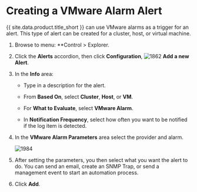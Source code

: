 # Creating a VMware Alarm Alert

{{ site.data.product.title_short }} can use VMware alarms as a trigger
for an alert. This type of alert can be created for a cluster, host, or
virtual machine.

1. Browse to menu: **Control > Explorer.

2. Click the **Alerts** accordion, then click **Configuration**,
   ![1862](../images/1862.png) **Add a new Alert**.

3. In the **Info** area:

      - Type in a description for the alert.

      - From **Based On**, select **Cluster**, **Host**, or **VM**.

      - For **What to Evaluate**, select **VMware Alarm**.

      - In **Notification Frequency**, select how often you want to be notified if the log item is detected.

4. In the **VMware Alarm Parameters** area select the provider and alarm.

    ![1984](../images/1984.png)

5. After setting the parameters, you then select what you want the alert
   to do. You can send an email, create an SNMP Trap, or send a
   management event to start an automation process.

6. Click **Add**.
